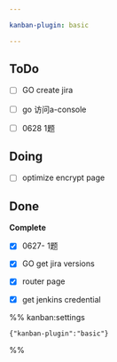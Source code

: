```yaml
---

kanban-plugin: basic

---
```


## ToDo

- [ ] GO create jira
- [ ] go 访问a-console
- [ ] 0628 1题


## Doing

- [ ] optimize encrypt page


## Done

**Complete**
- [x] 0627- 1题
- [x] GO get jira versions
- [x] router page
- [x] get jenkins credential




%% kanban:settings
```
{"kanban-plugin":"basic"}
```
%%